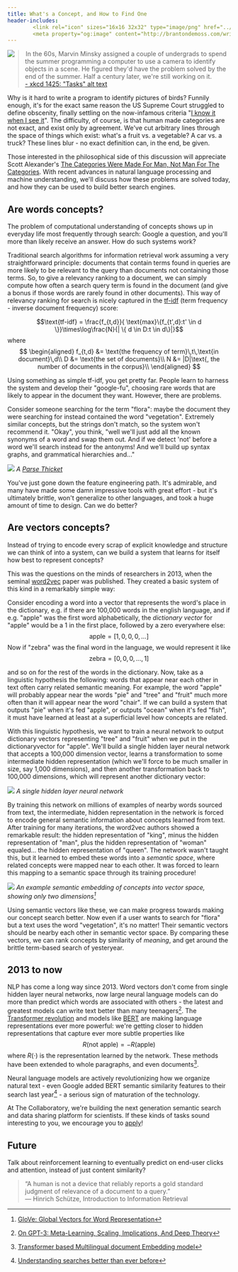```yaml
---
title: What's a Concept, and How to Find One
header-includes:
        <link rel="icon" sizes="16x16 32x32" type="image/png" href="../../favicon.ico">
        <meta property="og:image" content="http://brantondemoss.com/writing/semanticsearch/parsethicket.jpg" />
---
```

<a href="https://xkcd.com/1425/"><img src="xkcdtasks.png" style="float: left; max-width: 25%;margin-right: 5%;"/></a>

> In the 60s, Marvin Minsky assigned a couple of undergrads to spend the summer programming a computer to use a camera to identify objects in a scene. He figured they'd have the problem solved by the end of the summer. Half a century later, we're still working on it.<br>[- xkcd 1425: "Tasks" alt text](https://xkcd.com/1425)

Why is it hard to write a program to identify pictures of birds? Funnily enough, it's for the exact same reason the US Supreme Court struggled to define obscenity, finally settling on the now-infamous criteria "[I know it when I see it](https://en.wikipedia.org/wiki/I_know_it_when_I_see_it)". The difficulty, of course, is that human made categories are not exact, and exist only by agreement. We've cut arbitrary lines through the space of things which exist: what's a fruit vs. a vegetable? A car vs. a truck? These lines blur - no exact definition can, in the end, be given.

Those interested in the philosophical side of this discussion will appreciate Scott Alexander's [The Categories Were Made For Man, Not Man For The Categories](https://slatestarcodex.com/2014/11/21/the-categories-were-made-for-man-not-man-for-the-categories/). With recent advances in natural language processing and machine understanding, we'll discuss how these problems are solved today, and how they can be used to build better search engines.

## Are words concepts?
The problem of computational understanding of concepts shows up in everyday life most frequently through search: Google a question, and you'll more than likely receive an answer. How do such systems work?

Traditional search algorithms for information retrieval work assuming a very straightforward principle: documents that contain terms found in queries are more likely to be relevant to the query than documents not containing those terms. So, to give a relevancy ranking to a document, we can simply compute how often a search query term is found in the document (and give a bonus if those words are rarely found in other documents). This way of relevancy ranking for search is nicely captured in the [tf-idf](https://en.wikipedia.org/wiki/Tf%E2%80%93idf) (term frequency - inverse document frequency) score:

$$\text{tf-idf} = \frac{f_{t,d}}{ \text{max}\{f_{t',d}:t' \in d \}}\times\log\frac{N}{| \{ d \in D:t \in d\}|}$$
where
$$
\begin{aligned}
f_{t,d} &= \text{the frequency of term}\,t\,\text{in document}\,d\\
D &= \text{the set of documents}\\
N &= |D|\text{, the number of documents in the corpus}\\
\end{aligned}
$$

Using something as simple tf-idf, you get pretty far. People learn to harness the system and develop their "google-fu", choosing rare words that are likely to appear in the document they want. However, there are problems.

Consider someone searching for the term "flora": maybe the document they were searching for instead contained the word "vegetation". Extremely similar concepts, but the strings don't match, so the system won't recommend it. "Okay", you think, "well we'll just add all the known synonyms of a word and swap them out. And if we detect 'not' before a word we'll search instead for the antonyms! And we'll build up syntax graphs, and grammatical hierarchies and..."

![](parsethicket.jpg)
*A [Parse Thicket](https://en.wikipedia.org/wiki/Parse_thicket)*

You've just gone down the feature engineering path. It's admirable, and many have made some damn impressive tools with great effort - but it's ultimately brittle, won't generalize to other languages, and took a huge amount of time to design. Can we do better?

## Are vectors concepts?
Instead of trying to encode every scrap of explicit knowledge and structure we can think of into a system, can we build a system that learns for itself how best to represent concepts?

This was the questions on the minds of researchers in 2013, when the seminal [word2vec](https://arxiv.org/abs/1301.3781) paper was published. They created a basic system of this kind in a remarkably simple way:

Consider encoding a word into a vector that represents the word's place in the dictionary, e.g. if there are 100,000 words in the english language, and if e.g. "apple" was the first word alphabetically, the *dictionary vector* for "apple" would be a 1 in the first place, followed by a zero everywhere else:
$$\text{apple} = [1,0,0,0,...]$$
Now if "zebra" was the final word in the language, we would represent it like
$$\text{zebra} = [0,0,0,...,1]$$

and so on for the rest of the words in the dictionary. Now, take as a linguistic hypothesis the following: words that appear near each other in text often carry related semantic meaning. For example, the word "apple" will probably appear near the words "pie" and "tree" and "fruit" much more often than it will appear near the word "chair". If we can build a system that outputs "pie" when it's fed "apple", or outputs "ocean" when it's fed "fish", it must have learned at least at a superficial level how concepts are related.

With this linguistic hypothesis, we want to train a neural network to output dictionary vectors representing "tree" and "fruit" when we put in the dictionaryvector for "apple". We'll build a single hidden layer neural network that accepts a 100,000 dimension vector, learns a transformation to some intermediate hidden representation (which we'll force to be much smaller in size, say 1,000 dimensions), and then another transformation back to 100,000 dimensions, which will represent another dictionary vector:

![](autoencoder.png)
*A single hidden layer neural network*

By training this network on millions of examples of nearby words sourced from text, the intermediate, hidden representation in the network is forced to encode general semantic information about concepts learned from text. After training for many iterations, the word2vec authors showed a remarkable result: the hidden representation of "king", minus the hidden representation of "man", plus the hidden representation of "woman" equaled... the hidden representation of "queen". The network wasn't taught this, but it learned to embed these words into a *semantic space*, where related concepts were mapped near to each other. It was forced to learn this mapping to a semantic space through its training procedure!

![](glove_embedding.jpg)
*An example semantic embedding of concepts into vector space, showing only two dimensions[^glove]*

Using semantic vectors like these, we can make progress towards making our concept search better. Now even if a user wants to search for "flora" but a text uses the word "vegetation", it's no matter! Their semantic vectors should be nearby each other in semantic vector space. By comparing these vectors, we can rank concepts by similarity of *meaning*, and get around the brittle term-based search of yesteryear.

## 2013 to now
NLP has come a long way since 2013. Word vectors don't come from single hidden layer neural networks, now large neural language models can do more than predict which words are associated with others - the latest and greatest models can write text better than many teenagers[^gwerngpt3]. The [Transformer revolution](https://arxiv.org/abs/1706.03762) and models like [BERT](https://arxiv.org/abs/1810.04805) are making language representations ever more powerful: we're getting closer to hidden representations that capture ever more subtle properties like
$$ R(\text{not apple}) = - R(\text{apple})$$
where $R(\cdot)$ is the representation learned by the network. These methods have been extended to whole paragraphs, and even documents[^laser].

Neural language models are actively revolutionizing how we organize natural text - even Google added BERT semantic similarity features to their search last year[^googlebert] - a serious sign of maturation of the technology.

At The Collaboratory, we're building the next generation semantic search and data sharing platform for scientists. If these kinds of tasks sound interesting to you, we encourage you to [apply](mailto:branton@thecollaboratory.ai)!

## Future
Talk about reinforcement learning to eventually predict on end-user clicks and attention, instead of just content similarity?

>“A human is not a device that reliably reports a gold standard judgment of relevance of a document to a query.”</br>― Hinrich Schütze, Introduction to Information Retrieval 

[^glove]: [GloVe: Global Vectors for Word Representation](https://nlp.stanford.edu/projects/glove/)
[^gwerngpt3]: [On GPT-3: Meta-Learning, Scaling, Implications, And Deep Theory](https://www.gwern.net/newsletter/2020/05#gpt-3)
[^laser]: [Transformer based Multilingual document Embedding model](https://arxiv.org/abs/2008.08567)
[^googlebert]: [Understanding searches better than ever before](https://blog.google/products/search/search-language-understanding-bert/)